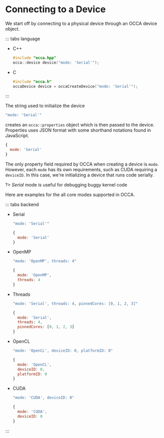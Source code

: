 # Connecting to a Device

We start off by connecting to a physical device through an OCCA device object.

::: tabs language

- C++

    ```cpp
    #include "occa.hpp"
    occa::device device("mode: 'Serial'");
    ```

- C

    ```c
    #include "occa.h"
    occaDevice device = occaCreateDevice("mode: 'Serial'");
    ```

:::

The string used to initialize the device

```cpp
"mode: 'Serial'"
```

creates an `occa::properties` object which is then passed to the device. <!-- TODO -->
Properties uses JSON format with some shorthand notations found in JavaScript.

```js
{
  mode: 'Serial'
}
```

The only property field required by OCCA when creating a device is `mode`.
However, each `mode` has its own requirements, such as CUDA requiring a `deviceID`.
In this case, we're initializing a device that runs code serially.

?> _Serial_ mode is useful for debugging buggy kernel code

Here are examples for the all core modes supported in OCCA.

::: tabs backend

- Serial

    ```cpp
    "mode: 'Serial'"
    ```

    ```js
    {
      mode: 'Serial'
    }
    ```

- OpenMP

    ```cpp
    "mode: 'OpenMP', threads: 4"
    ```

    ```js
    {
      mode: 'OpenMP',
      threads: 4
    }
    ```

- Threads

    ```cpp
    "mode: 'Serial', threads: 4, pinnedCores: [0, 1, 2, 3]"
    ```

    ```js
    {
      mode: 'Serial',
      threads: 4,
      pinnedCores: [0, 1, 2, 3]
    }
    ```

- OpenCL

    ```cpp
    "mode: 'OpenCL', deviceID: 0, platformID: 0"
    ```

    ```js
    {
      mode: 'OpenCL',
      deviceID: 0,
      platformID: 0
    }
    ```

- CUDA

    ```cpp
    "mode: 'CUDA', deviceID: 0"
    ```

    ```js
    {
      mode: 'CUDA',
      deviceID: 0
    }
    ```

:::
